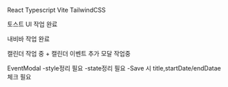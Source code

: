 React
Typescript
Vite
TailwindCSS



토스트 UI 작업 완료

내비바 작업 완료

캘린더 작업 중 + 캘린더 이벤트 추가 모달 작업중


EventModal 
-style정리 필요
-state정리 필요
-Save 시 title,startDate/endDatae 체크 필요

